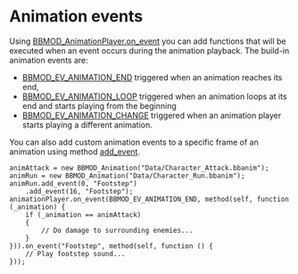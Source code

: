 # Animation events
Using [BBMOD_AnimationPlayer.on_event](./BBMOD_AnimationPlayer.on_event.html)
you can add functions that will be executed when an event occurs during the
animation playback. The build-in animation events are:

* [BBMOD_EV_ANIMATION_END](./BBMOD_EV_ANIMATION_END.html) triggered when an animation reaches its end,
* [BBMOD_EV_ANIMATION_LOOP](./BBMOD_EV_ANIMATION_LOOP.html) triggered when an animation loops at its end and starts playing from the beginning
* [BBMOD_EV_ANIMATION_CHANGE](./BBMOD_EV_ANIMATION_CHANGE.html) triggered when an animation player starts playing a different animation.

You can also add custom animation events to a specific frame of an animation
using method [add_event](./BBMOD_Animation.add_event.html).

```gml
animAttack = new BBMOD_Animation("Data/Character_Attack.bbanim");
animRun = new BBMOD_Animation("Data/Character_Run.bbanim");
animRun.add_event(0, "Footstep")
    .add_event(16, "Footstep");
animationPlayer.on_event(BBMOD_EV_ANIMATION_END, method(self, function (_animation) {
    if (_animation == animAttack)
    {
        // Do damage to surrounding enemies...
    }
})).on_event("Footstep", method(self, function () {
    // Play footstep sound...
}));
```
